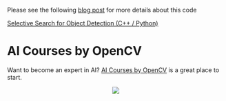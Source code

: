 Please see the following
[blog post](https://www.learnopencv.com/selective-search-for-object-detection-cpp-python/)
for more details about this code

[Selective Search for Object Detection (C++ / Python)](https://www.learnopencv.com/selective-search-for-object-detection-cpp-python/)

# AI Courses by OpenCV

Want to become an expert in AI?
[AI Courses by OpenCV](https://opencv.org/courses/) is a great place to start.

<a href="https://opencv.org/courses/">
<p align="center"> 
<img src="https://www.learnopencv.com/wp-content/uploads/2020/04/AI-Courses-By-OpenCV-Github.png">
</p>
</a>
